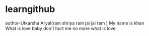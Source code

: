 # learngithub

author-Utkarsha Aryal(ram shriya ram jai jai ram )
My name is khan
<br>
What is love baby don't hurt me no more 
what is love
